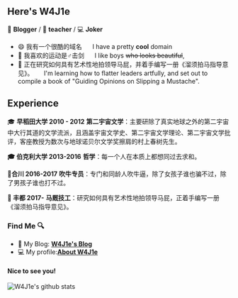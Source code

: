 
## Here's W4J1e

📄 **Blogger** / 🎨 **teacher** / 💻 **Joker**

- 😄 我有一个很酷的域名
&nbsp;&nbsp;&nbsp;&nbsp;&nbsp;I have a pretty **cool** domain
- 🤺  我喜欢的运动是♂击剑
&nbsp;&nbsp;&nbsp;&nbsp;&nbsp;I like boys ~~who looks beautiful~~,
- 🌱 正在研究如何具有艺术性地拍领导马屁，并着手编写一册《溜须拍马指导意见》。
&nbsp;&nbsp;&nbsp;&nbsp;&nbsp;I'm learning how to flatter leaders artfully, and set out to compile a book of "Guiding Opinions on Slipping a Mustache".

## Experience
🎓 **早稻田大学 2010 - 2012**
**第二宇宙文学**：主要研除了真实地球之外的第二宇宙中大行其道的文学流派，且涵盖宇宙文学史、第二宇宙文学理论、第二宇宙文学批评，客座教授为数次与地球诺贝尔文学奖擦肩的村上春树先生。

**🎓 伯克利大学 2013-2016**
**哲学**：每一个人在本质上都想同过去求和。

**🛃合川 2016-2017**
**吹牛专员**：专门和同龄人吹牛逼，除了女孩子谁也骗不过，除了男孩子谁也打不过。

**🎨 丰都 2017-**
**马厩技工**：研究如何具有艺术性地拍领导马屁，正着手编写一册《溜须拍马指导意见》。

### Find Me 🔍

- 📝 My Blog: [**W4J1e's Blog**](https://hin.cool)
- 💻 My profile:[**About W4J1e**](https://i.hin.cool)

#### Nice to see you! 

![W4J1e's github stats](https://github-readme-stats.vercel.app/api?username=W4J1e)
